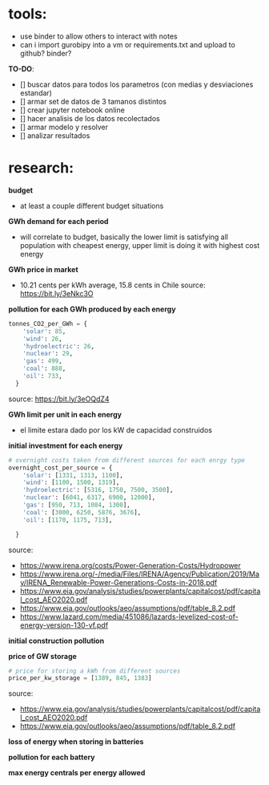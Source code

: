 # tools:
- use binder to allow others to interact with notes
- can i import gurobipy into a vm or requirements.txt and upload to github? binder?


**TO-DO**:
- [] buscar datos para todos los parametros (con medias y desviaciones estandar)
- [] armar set de datos de 3 tamanos distintos
- [] crear jupyter notebook online
- [] hacer analisis de los datos recolectados
- [] armar modelo y resolver
- [] analizar resultados



# research:

**budget**
* at least a couple different budget situations

**GWh demand for each period**
* will correlate to budget, basically the lower limit is satisfying all population with cheapest energy, upper limit is doing
it with highest cost energy


**GWh price in market**
* 10.21 cents per kWh average, 15.8 cents in Chile
source: https://bit.ly/3eNkc3O

**pollution for each GWh produced by each energy**

```python
tonnes_CO2_per_GWh = {
    'solar': 85,
    'wind': 26,
    'hydroelectric': 26,
    'nuclear': 29,
    'gas': 499,
    'coal': 888,
    'oil': 733,
  }
```
source: https://bit.ly/3eOQdZ4

**GWh limit per unit in each energy**
* el limite estara dado por los kW de capacidad construidos

**initial investment for each energy**

```python
# overnight costs taken from different sources for each enrgy type
overnight_cost_per_source = {
    'solar': [1331, 1313, 1100],
    'wind': [1100, 1500, 1319],
    'hydroelectric': [5316, 1750, 7500, 3500],
    'nuclear': [6041, 6317, 6900, 12000],
    'gas': [950, 713, 1084, 1300],
    'coal': [3000, 6250, 5876, 3676],
    'oil': [1170, 1175, 713],

  }
```
source:
- https://www.irena.org/costs/Power-Generation-Costs/Hydropower
- https://www.irena.org/-/media/Files/IRENA/Agency/Publication/2019/May/IRENA_Renewable-Power-Generations-Costs-in-2018.pdf
- https://www.eia.gov/analysis/studies/powerplants/capitalcost/pdf/capital_cost_AEO2020.pdf
- https://www.eia.gov/outlooks/aeo/assumptions/pdf/table_8.2.pdf
- https://www.lazard.com/media/451086/lazards-levelized-cost-of-energy-version-130-vf.pdf


**initial  construction pollution**


**price of GW storage**
```python
# price for storing a kWh from different sources
price_per_kw_storage = [1389, 845, 1383]
```
source:
- https://www.eia.gov/analysis/studies/powerplants/capitalcost/pdf/capital_cost_AEO2020.pdf
- https://www.eia.gov/outlooks/aeo/assumptions/pdf/table_8.2.pdf


**loss of energy when storing in batteries**

**pollution for each battery**


**max energy centrals per energy allowed**
